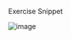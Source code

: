 Exercise Snippet

![image](https://user-images.githubusercontent.com/110332364/219027999-d5c8d764-47fd-45aa-8610-d86796666442.png)
